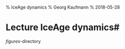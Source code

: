 % IceAge dynamics 
% Georg Kaufmann
% 2018-05-28

# Lecture  IceAge dynamics#

*figures*-directory

